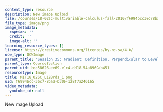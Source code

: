 ```yaml
---
content_type: resource
description: New image Upload
file: /courses/18-02sc-multivariable-calculus-fall-2010/f6994bcc36c78badb30b128f7a246165_MIT18_02SC_L12Brds_1.png
file_type: image/png
image_metadata:
  caption: ''
  credit: ''
  image-alt: ''
learning_resource_types: []
license: https://creativecommons.org/licenses/by-nc-sa/4.0/
ocw_type: OCWImage
parent_title: 'Session 35: Gradient: Definition, Perpendicular to Level Curves'
parent_type: CourseSection
parent_uid: bec58626-ee69-e1c4-dd18-54a8969ab451
resourcetype: Image
title: MIT18_02SC_L12Brds_1.png
uid: f6994bcc-36c7-8bad-b30b-128f7a246165
video_metadata:
  youtube_id: null
---
```

New image Upload